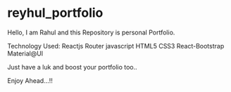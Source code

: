 # reyhul_portfolio

Hello,
I am Rahul and this Repository is personal Portfolio.

Technology Used:
Reactjs
Router
javascript
HTML5
CSS3
React-Bootstrap
Material@UI

Just have a luk and boost your portfolio too..

Enjoy Ahead...!!

